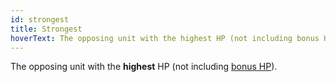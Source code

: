 ```yaml
---
id: strongest
title: Strongest
hoverText: The opposing unit with the highest HP (not including bonus HP).
---
```


The opposing unit with the **highest** HP (not including [bonus HP](/docs/glossary/bonus-hp)).
